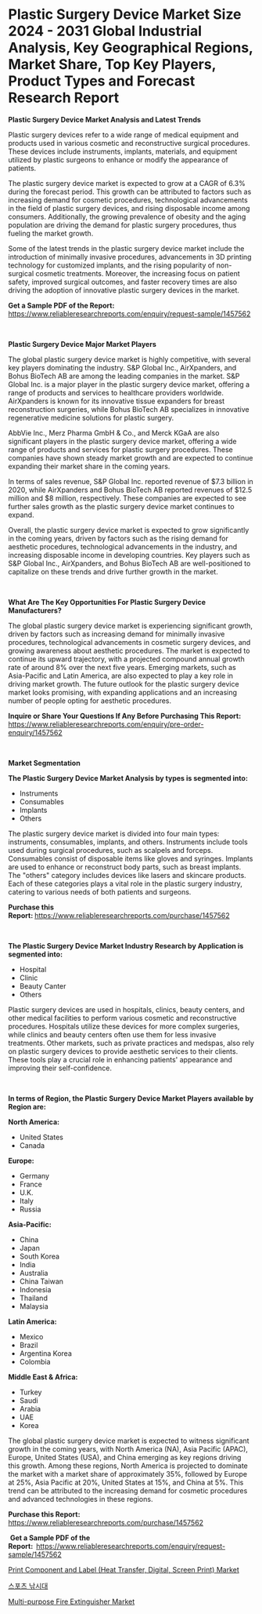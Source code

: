 <p><h1>Plastic Surgery Device Market Size 2024 - 2031 Global Industrial Analysis, Key Geographical Regions, Market Share, Top Key Players, Product Types and Forecast Research Report</h1></p><p><strong>Plastic Surgery Device Market Analysis and Latest Trends</strong></p>
<p><p>Plastic surgery devices refer to a wide range of medical equipment and products used in various cosmetic and reconstructive surgical procedures. These devices include instruments, implants, materials, and equipment utilized by plastic surgeons to enhance or modify the appearance of patients.</p><p>The plastic surgery device market is expected to grow at a CAGR of 6.3% during the forecast period. This growth can be attributed to factors such as increasing demand for cosmetic procedures, technological advancements in the field of plastic surgery devices, and rising disposable income among consumers. Additionally, the growing prevalence of obesity and the aging population are driving the demand for plastic surgery procedures, thus fueling the market growth.</p><p>Some of the latest trends in the plastic surgery device market include the introduction of minimally invasive procedures, advancements in 3D printing technology for customized implants, and the rising popularity of non-surgical cosmetic treatments. Moreover, the increasing focus on patient safety, improved surgical outcomes, and faster recovery times are also driving the adoption of innovative plastic surgery devices in the market.</p></p>
<p><strong>Get a Sample PDF of the Report:&nbsp;</strong> <a href="https://www.reliableresearchreports.com/enquiry/request-sample/1457562">https://www.reliableresearchreports.com/enquiry/request-sample/1457562</a></p>
<p>&nbsp;</p>
<p><strong>Plastic Surgery Device Major Market Players</strong></p>
<p><p>The global plastic surgery device market is highly competitive, with several key players dominating the industry. S&P Global Inc., AirXpanders, and Bohus BioTech AB are among the leading companies in the market. S&P Global Inc. is a major player in the plastic surgery device market, offering a range of products and services to healthcare providers worldwide. AirXpanders is known for its innovative tissue expanders for breast reconstruction surgeries, while Bohus BioTech AB specializes in innovative regenerative medicine solutions for plastic surgery.</p><p>AbbVie Inc., Merz Pharma GmbH & Co., and Merck KGaA are also significant players in the plastic surgery device market, offering a wide range of products and services for plastic surgery procedures. These companies have shown steady market growth and are expected to continue expanding their market share in the coming years.</p><p>In terms of sales revenue, S&P Global Inc. reported revenue of $7.3 billion in 2020, while AirXpanders and Bohus BioTech AB reported revenues of $12.5 million and $8 million, respectively. These companies are expected to see further sales growth as the plastic surgery device market continues to expand.</p><p>Overall, the plastic surgery device market is expected to grow significantly in the coming years, driven by factors such as the rising demand for aesthetic procedures, technological advancements in the industry, and increasing disposable income in developing countries. Key players such as S&P Global Inc., AirXpanders, and Bohus BioTech AB are well-positioned to capitalize on these trends and drive further growth in the market.</p></p>
<p>&nbsp;</p>
<p><strong>What Are The Key Opportunities For Plastic Surgery Device Manufacturers?</strong></p>
<p><p>The global plastic surgery device market is experiencing significant growth, driven by factors such as increasing demand for minimally invasive procedures, technological advancements in cosmetic surgery devices, and growing awareness about aesthetic procedures. The market is expected to continue its upward trajectory, with a projected compound annual growth rate of around 8% over the next five years. Emerging markets, such as Asia-Pacific and Latin America, are also expected to play a key role in driving market growth. The future outlook for the plastic surgery device market looks promising, with expanding applications and an increasing number of people opting for aesthetic procedures.</p></p>
<p><strong>Inquire or Share Your Questions If Any Before Purchasing This Report:</strong> <a href="https://www.reliableresearchreports.com/enquiry/pre-order-enquiry/1457562">https://www.reliableresearchreports.com/enquiry/pre-order-enquiry/1457562</a></p>
<p>&nbsp;</p>
<p><strong>Market Segmentation</strong></p>
<p><strong>The Plastic Surgery Device Market Analysis by types is segmented into:</strong></p>
<p><ul><li>Instruments</li><li>Consumables</li><li>Implants</li><li>Others</li></ul></p>
<p><p>The plastic surgery device market is divided into four main types: instruments, consumables, implants, and others. Instruments include tools used during surgical procedures, such as scalpels and forceps. Consumables consist of disposable items like gloves and syringes. Implants are used to enhance or reconstruct body parts, such as breast implants. The "others" category includes devices like lasers and skincare products. Each of these categories plays a vital role in the plastic surgery industry, catering to various needs of both patients and surgeons.</p></p>
<p><strong>Purchase this Report:&nbsp;</strong><a href="https://www.reliableresearchreports.com/purchase/1457562">https://www.reliableresearchreports.com/purchase/1457562</a></p>
<p>&nbsp;</p>
<p><strong>The Plastic Surgery Device Market Industry Research by Application is segmented into:</strong></p>
<p><ul><li>Hospital</li><li>Clinic</li><li>Beauty Canter</li><li>Others</li></ul></p>
<p><p>Plastic surgery devices are used in hospitals, clinics, beauty centers, and other medical facilities to perform various cosmetic and reconstructive procedures. Hospitals utilize these devices for more complex surgeries, while clinics and beauty centers often use them for less invasive treatments. Other markets, such as private practices and medspas, also rely on plastic surgery devices to provide aesthetic services to their clients. These tools play a crucial role in enhancing patients' appearance and improving their self-confidence.</p></p>
<p>&nbsp;</p>
<p><strong>In terms of Region, the Plastic Surgery Device Market Players available by Region are:</strong></p>
<p>
    <p> <strong> North America: </strong>
        <ul>
            <li>United States</li>
            <li>Canada</li>
        </ul>
        </p> 
    <p> <strong> Europe: </strong>
        <ul>
            <li>Germany</li>
            <li>France</li>
            <li>U.K.</li>
            <li>Italy</li>
            <li>Russia</li>
        </ul>
        </p> 
    <p> <strong> Asia-Pacific: </strong>
        <ul>
            <li>China</li>
            <li>Japan</li>
            <li>South Korea</li>
            <li>India</li>
            <li>Australia</li>
            <li>China Taiwan</li>
            <li>Indonesia</li>
            <li>Thailand</li>
            <li>Malaysia</li>
        </ul>
        </p> 
    <p> <strong> Latin America: </strong>
        <ul>
            <li>Mexico</li>
            <li>Brazil</li>
            <li>Argentina Korea</li>
            <li>Colombia</li>
        </ul>
        </p> 
    <p> <strong> Middle East & Africa: </strong>
        <ul>
            <li>Turkey</li>
            <li>Saudi</li>
            <li>Arabia</li>
            <li>UAE</li>
            <li>Korea</li>
        </ul>
    </p>
    </p>
<p><p>The global plastic surgery device market is expected to witness significant growth in the coming years, with North America (NA), Asia Pacific (APAC), Europe, United States (USA), and China emerging as key regions driving this growth. Among these regions, North America is projected to dominate the market with a market share of approximately 35%, followed by Europe at 25%, Asia Pacific at 20%, United States at 15%, and China at 5%. This trend can be attributed to the increasing demand for cosmetic procedures and advanced technologies in these regions.</p></p>
<p><strong>Purchase this Report: </strong><a href="https://www.reliableresearchreports.com/purchase/1457562">https://www.reliableresearchreports.com/purchase/1457562</a></p>
<p>&nbsp;<strong>Get a Sample PDF of the Report:&nbsp;&nbsp;</strong><a href="https://www.reliableresearchreports.com/enquiry/request-sample/1457562">https://www.reliableresearchreports.com/enquiry/request-sample/1457562</a></p>
<p><strong></strong></p>
<p><p><a href="https://view.publitas.com/reportprime-1/print-component-and-label-heat-transfer-digital-screen-print-market-size-growth-and-forecast-from-2024-2031/">Print Component and Label (Heat Transfer, Digital, Screen Print) Market</a></p><p><a href="https://medium.com/@richardlueilwitz787/%EC%8A%A4%ED%8F%AC%EC%B8%A0-%EB%82%9A%EC%8B%9C-%EB%A1%9C%EB%93%9C-%EC%8B%9C%EC%9E%A5-%EA%B7%9C%EB%AA%A8-%EC%8B%9C%EC%9E%A5-%EC%A0%84%EB%A7%9D-%EB%B0%8F-%EC%8B%9C%EC%9E%A5-%EC%98%88%EC%B8%A1-2024%EB%85%84%EB%B6%80%ED%84%B0-2031%EB%85%84-19abed5be9ab">스포츠 낚시대</a></p><p><a href="https://view.publitas.com/reportprime-1/multi-purpose-fire-extinguisher-market-size-reflecting-a-forecast-till-2031-market-by-type-by-application-and-by-geography/">Multi-purpose Fire Extinguisher Market</a></p></p>